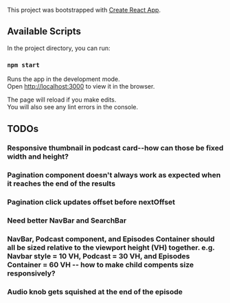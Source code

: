 This project was bootstrapped with [Create React App](https://github.com/facebook/create-react-app).

## Available Scripts

In the project directory, you can run:

### `npm start`

Runs the app in the development mode.<br />
Open [http://localhost:3000](http://localhost:3000) to view it in the browser.

The page will reload if you make edits.<br />
You will also see any lint errors in the console.

## TODOs

### Responsive thumbnail in podcast card--how can those be fixed width and height?
### Pagination component doesn't always work as expected when it reaches the end of the results
### Pagination click updates offset before nextOffset
### Need better NavBar and SearchBar
### NavBar, Podcast component, and Episodes Container should all be sized relative to the viewport height (VH) together. e.g. Navbar style = 10 VH, Podcast = 30 VH, and Episodes Container = 60 VH -- how to make child compents size responsively?
### Audio knob gets squished at the end of the episode
